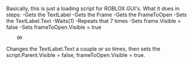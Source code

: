 Basically, this is just a loading script for ROBLOX GUI's.
What it does in steps:
-Gets the TextLabel
-Gets the Frame
-Gets the FrameToOpen
-Sets the TextLabel.Text
-Waits(1)
-Repeats that 7 times
-Sets frame.Visible = false
-Sets frameToOpen.Visible = true

        OR
Changes the TextLabel.Text a couple or so times, then sets the script.Parent.Visible = false, frameToOpen.Visible = true.
